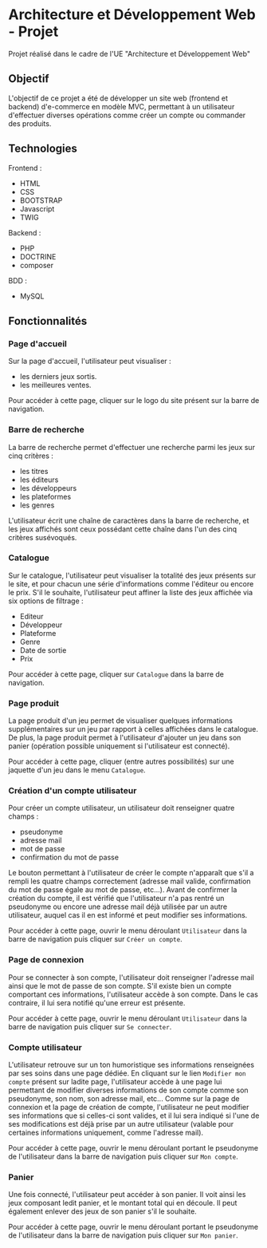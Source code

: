 # Architecture et Développement Web - Projet
Projet réalisé dans le cadre de l'UE "Architecture et Développement Web"

## Objectif
L'objectif de ce projet a été de développer un site web (frontend et backend) d'e-commerce en modèle MVC,
permettant à un utilisateur d'effectuer diverses opérations comme créer un compte ou commander des produits.

## Technologies
Frontend :
* HTML
* CSS
* BOOTSTRAP
* Javascript
* TWIG

Backend :
* PHP
* DOCTRINE
* composer

BDD :
* MySQL

## Fonctionnalités

### Page d'accueil

Sur la page d'accueil, l'utilisateur peut visualiser :

* les derniers jeux sortis.
* les meilleures ventes.

Pour accéder à cette page, cliquer sur le logo du site présent sur la barre de navigation.

### Barre de recherche

La barre de recherche permet d'effectuer une recherche parmi les jeux sur cinq critères :

* les titres
* les éditeurs
* les développeurs
* les plateformes
* les genres

L'utilisateur écrit une chaîne de caractères dans la barre de recherche, et les jeux affichés sont ceux possédant cette chaîne dans l'un des cinq critères susévoqués.

### Catalogue

Sur le catalogue, l'utilisateur peut visualiser la totalité des jeux présents sur le site, et pour chacun une série d'informations comme l'éditeur ou encore le prix. S'il le souhaite, l'utilisateur peut affiner la liste des jeux affichée via six options de filtrage :

* Editeur
* Développeur
* Plateforme
* Genre
* Date de sortie
* Prix

Pour accéder à cette page, cliquer sur `Catalogue` dans la barre de navigation.

### Page produit

La page produit d'un jeu permet de visualiser quelques informations supplémentaires sur un jeu par rapport à celles affichées dans le catalogue. De plus, la page produit permet à l'utilisateur d'ajouter un jeu dans son panier (opération possible uniquement si l'utilisateur est connecté).

Pour accéder à cette page, cliquer (entre autres possibilités) sur une jaquette d'un jeu dans le menu `Catalogue`.

### Création d'un compte utilisateur

Pour créer un compte utilisateur, un utilisateur doit renseigner quatre champs :

* pseudonyme
* adresse mail
* mot de passe
* confirmation du mot de passe

Le bouton permettant à l'utilisateur de créer le compte n'apparaît que s'il a rempli les quatre champs correctement (adresse mail valide, confirmation du mot de passe égale au mot de passe, etc...). Avant de confirmer la création du compte, il est vérifié que l'utilisateur n'a pas rentré un pseudonyme ou encore une adresse mail déjà utilisée par un autre utilisateur, auquel cas il en est informé et peut modifier ses informations.

Pour accéder à cette page, ouvrir le menu déroulant `Utilisateur` dans la barre de navigation puis cliquer sur `Créer un compte`.

### Page de connexion

Pour se connecter à son compte, l'utilisateur doit renseigner l'adresse mail ainsi que le mot de passe de son compte. S'il existe bien un compte comportant ces informations, l'utilisateur accède à son compte. Dans le cas contraire, il lui sera notifié qu'une erreur est présente.

Pour accéder à cette page, ouvrir le menu déroulant `Utilisateur` dans la barre de navigation puis cliquer sur `Se connecter`.

### Compte utilisateur

L'utilisateur retrouve sur un ton humoristique ses informations renseignées par ses soins dans une page dédiée. En cliquant sur le lien `Modifier mon compte` présent sur ladite page, l'utilisateur accède à une page lui permettant de modifier diverses informations de son compte comme son pseudonyme, son nom, son adresse mail, etc... Comme sur la page de connexion et la page de création de compte, l'utilisateur ne peut modifier ses informations que si celles-ci sont valides, et il lui sera indiqué si l'une de ses modifications est déjà prise par un autre utilisateur (valable pour certaines informations uniquement, comme l'adresse mail).

Pour accéder à cette page, ouvrir le menu déroulant portant le pseudonyme de l'utilisateur dans la barre de navigation puis cliquer sur `Mon compte`.

### Panier

Une fois connecté, l'utilisateur peut accéder à son panier. Il voit ainsi les jeux composant ledit panier, et le montant total qui en découle. Il peut également enlever des jeux de son panier s'il le souhaite.

Pour accéder à cette page, ouvrir le menu déroulant portant le pseudonyme de l'utilisateur dans la barre de navigation puis cliquer sur `Mon panier`.
